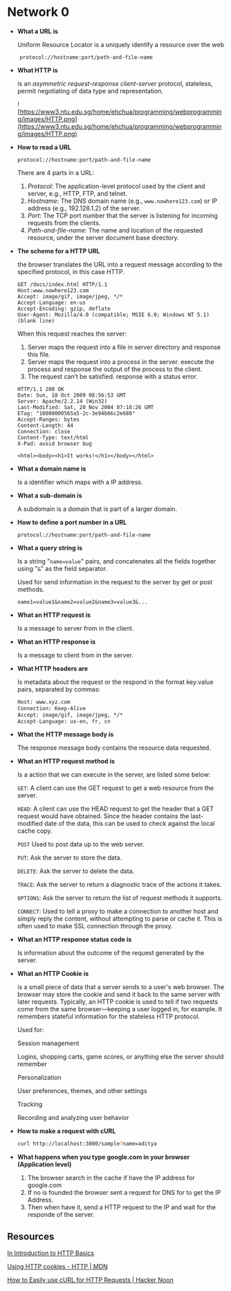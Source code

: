 # Network 0

- **What a URL is**

    Uniform Resource Locator is a uniquely identify a resource over the web

``` text
    protocol://hostname:port/path-and-file-name
```

- **What HTTP is**

    is an *asymmetric request-response client-server* protocol, stateless, permit negotiating of data type and representation.

    ![https://www3.ntu.edu.sg/home/ehchua/programming/webprogramming/images/HTTP.png](https://www3.ntu.edu.sg/home/ehchua/programming/webprogramming/images/HTTP.png)

- **How to read a URL**

    ``` text
    protocol://hostname:port/path-and-file-name
    ```

    There are 4 parts in a URL:

    1. *Protocol*: The application-level protocol used by the client and server, e.g., HTTP, FTP, and telnet.
    2. *Hostname*: The DNS domain name (e.g., `www.nowhere123.com`) or IP address (e.g., 192.128.1.2) of the server.
    3. *Port*: The TCP port number that the server is listening for incoming requests from the clients.
    4. *Path-and-file-name*: The name and location of the requested resource, under the server document base directory.
- **The scheme for a HTTP URL**

    the browser translates the URL into a request message according to the specified protocol, in this case HTTP.

    ``` text
    GET /docs/index.html HTTP/1.1
    Host:www.nowhere123.com
    Accept: image/gif, image/jpeg, */*
    Accept-Language: en-us
    Accept-Encoding: gzip, deflate
    User-Agent: Mozilla/4.0 (compatible; MSIE 6.0; Windows NT 5.1)
    (blank line)
    ```

    When this request reaches the server:

    1. Server maps the request into a file in server directory and response this file.
    2. Server maps the request into a process in the server. execute the process and response the output of the process to the client.
    3. The request can’t be satisfied. response with a status error.

    ``` text
    HTTP/1.1 200 OK
    Date: Sun, 18 Oct 2009 08:56:53 GMT
    Server: Apache/2.2.14 (Win32)
    Last-Modified: Sat, 20 Nov 2004 07:16:26 GMT
    ETag: "10000000565a5-2c-3e94b66c2e680"
    Accept-Ranges: bytes
    Content-Length: 44
    Connection: close
    Content-Type: text/html
    X-Pad: avoid browser bug

    <html><body><h1>It works!</h1></body></html>
    ```

- **What a domain name is**

    Is a identifier which maps with a IP address.

- **What a sub-domain is**

    A subdomain is a domain that is part of a larger domain.

- **How to define a port number in a URL**

    ``` text
    protocol://hostname:port/path-and-file-name
    ```

- **What a query string is**

    Is a string "`name=value`" pairs, and concatenates all the fields together using "`&`" as the field separator.

    Used for send information in the request to the server by get or post methods.

    ```text
    name1=value1&name2=value2&name3=value3&...
    ```

- **What an HTTP request is**

    Is a message to server from in the client.

- **What an HTTP response is**

    Is a message to client from in the server.

- **What HTTP headers are**

    Is metadata about the request or the respond in the format key:value pairs, separated by commas:

    ```txt
    Host: www.xyz.com
    Connection: Keep-Alive
    Accept: image/gif, image/jpeg, */*
    Accept-Language: us-en, fr, cn
    ```

- **What the HTTP message body is**

    The response message body contains the resource data requested.

- **What an HTTP request method is**

    Is a action that we can execute in the server, are listed some below:

    `GET`: A client can use the GET request to get a web resource from the server.

    `HEAD`: A client can use the HEAD request to get the header that a GET request would have obtained. Since the header contains the last-modified date of the data, this can be used to check against the local cache copy.

    `POST` Used to post data up to the web server.

    `PUT`: Ask the server to store the data.

    `DELETE`: Ask the server to delete the data.

    `TRACE`: Ask the server to return a diagnostic trace of the actions it takes.

    `OPTIONS`: Ask the server to return the list of request methods it supports.

    `CONNECT`: Used to tell a proxy to make a connection to another host and simply reply the content, without attempting to parse or cache it. This is often used to make SSL connection through the proxy.

- **What an HTTP response status code is**

    Is information about the outcome of the request generated by the server.

- **What an HTTP Cookie is**

    is a small piece of data that a server sends to a user's web browser. The browser may store the cookie and send it back to the same server with later requests. Typically, an HTTP cookie is used to tell if two requests come from the same browser—keeping a user logged in, for example. It remembers stateful information for the stateless HTTP protocol.

    Used for:

    Session management

    Logins, shopping carts, game scores, or anything else the server should remember

    Personalization

    User preferences, themes, and other settings

    Tracking

    Recording and analyzing user behavior

- **How to make a request with cURL**

    ```bash
    curl http://localhost:3000/sample?name=aditya
    ```

- **What happens when you type google.com in your browser (Application level)**
    1. The browser search in the cache if have the IP address for google.com
    2. If no is founded the browser sent a request for DNS for to get the IP Address.
    3. Then when have it, send a HTTP request to the IP and wait for the responde of the server.

## Resources

[In Introduction to HTTP Basics](https://www3.ntu.edu.sg/home/ehchua/programming/webprogramming/HTTP_Basics.html)

[Using HTTP cookies - HTTP | MDN](https://developer.mozilla.org/en-US/docs/Web/HTTP/Cookies)

[How to Easily use cURL for HTTP Requests | Hacker Noon](https://hackernoon.com/how-to-easily-use-curl-for-http-requests-db3249c5d4e6)
